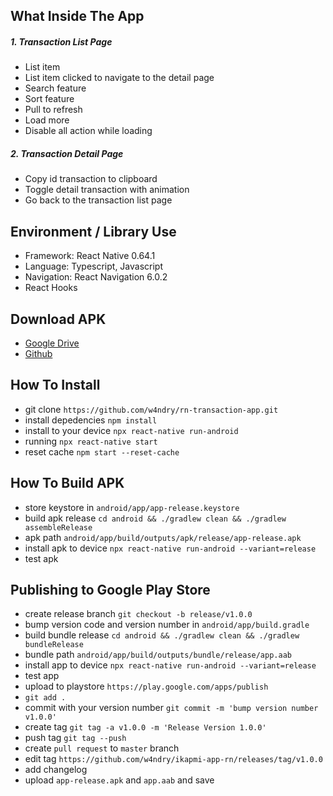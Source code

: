 ## What Inside The App
##### 1. Transaction List Page
- List item
- List item clicked to navigate to the detail page
- Search feature
- Sort feature
- Pull to refresh
- Load more
- Disable all action while loading
##### 2. Transaction Detail Page
- Copy id transaction to clipboard
- Toggle detail transaction with animation
- Go back to the transaction list page

## Environment / Library Use
- Framework: React Native 0.64.1
- Language: Typescript, Javascript
- Navigation: React Navigation 6.0.2
- React Hooks

## Download APK
- [Google Drive](https://drive.google.com/file/d/1grUkKDBtnqRE0ikE3aE0CBKU1NtpsgBy/view?usp=sharing)
- [Github](https://github.com/w4ndry/rn-transaction-app/releases/download/v1.0.0/app-release.apk)

## How To Install
- git clone `https://github.com/w4ndry/rn-transaction-app.git`
- install depedencies `npm install`
- install to your device `npx react-native run-android`
- running `npx react-native start`
- reset cache `npm start --reset-cache`


## How To Build APK
- store keystore in `android/app/app-release.keystore`
- build apk release `cd android && ./gradlew clean && ./gradlew assembleRelease`
- apk path `android/app/build/outputs/apk/release/app-release.apk`
- install apk to device `npx react-native run-android --variant=release`
- test apk


## Publishing to Google Play Store

- create release branch `git checkout -b release/v1.0.0`
- bump version code and version number in `android/app/build.gradle`
- build bundle release `cd android && ./gradlew clean && ./gradlew bundleRelease`
- bundle path `android/app/build/outputs/bundle/release/app.aab`
- install app to device `npx react-native run-android --variant=release`
- test app
- upload to playstore `https://play.google.com/apps/publish`
- `git add .`
- commit with your version number `git commit -m 'bump version number v1.0.0'`
- create tag `git tag -a v1.0.0 -m 'Release Version 1.0.0'`
- push tag `git tag --push`
- create `pull request` to `master` branch
- edit tag `https://github.com/w4ndry/ikapmi-app-rn/releases/tag/v1.0.0`
- add changelog
- upload `app-release.apk` and `app.aab` and save